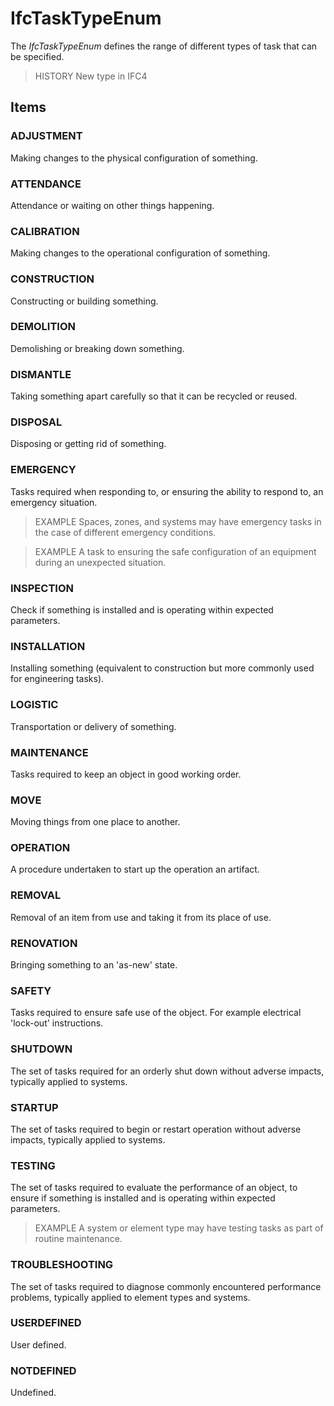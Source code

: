 # IfcTaskTypeEnum

The _IfcTaskTypeEnum_ defines the range of different types of task that can be specified.

> HISTORY  New type in IFC4

## Items

### ADJUSTMENT
Making changes to the physical configuration of something.

### ATTENDANCE
Attendance or waiting on other things happening.

### CALIBRATION
Making changes to the operational configuration of something.

### CONSTRUCTION
Constructing or building something.

### DEMOLITION
Demolishing or breaking down something.

### DISMANTLE
Taking something apart carefully so that it can be recycled or reused.

### DISPOSAL
Disposing or getting rid of something.

### EMERGENCY
Tasks required when responding to, or ensuring the ability to respond to, an emergency situation.

> EXAMPLE Spaces, zones, and systems may have emergency tasks in the case of different emergency conditions.

> EXAMPLE A task to ensuring the safe configuration of an equipment during an unexpected situation.

### INSPECTION
Check if something is installed and is operating within expected parameters.

### INSTALLATION
Installing something (equivalent to construction but more commonly used for engineering tasks).

### LOGISTIC
Transportation or delivery of something.

### MAINTENANCE
Tasks required to keep an object in good working order.

### MOVE
Moving things from one place to another.

### OPERATION
A procedure undertaken to start up the operation an artifact.

### REMOVAL
Removal of an item from use and taking it from its place of use.

### RENOVATION
Bringing something to an 'as-new' state.

### SAFETY
Tasks required to ensure safe use of the object. For example electrical 'lock-out' instructions.

### SHUTDOWN
The set of tasks required for an orderly shut down without adverse impacts, typically applied to systems.

### STARTUP
The set of tasks required to begin or restart operation without adverse impacts, typically applied to systems.

### TESTING
The set of tasks required to evaluate the performance of an object, to ensure if something is installed and is operating within expected parameters.

> EXAMPLE A system or element type may have testing tasks as part of routine maintenance.

### TROUBLESHOOTING
The set of tasks required to diagnose commonly encountered performance problems, typically applied to element types and systems.

### USERDEFINED
User defined.

### NOTDEFINED
Undefined.
